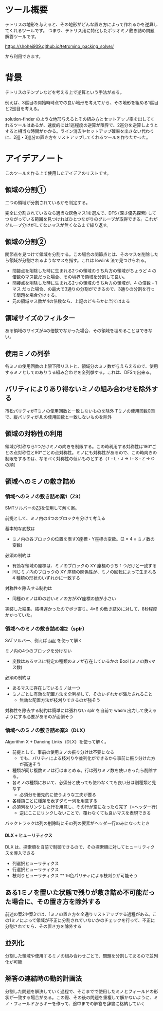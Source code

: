 # ツール概要

テトリスの地形を与えると、その地形がどんな置き方によって作れるかを逆算してくれるツールです。
つまり、テトリス用に特化したポリオミノ敷き詰め問題解答ツールです。

https://shohei909.github.io/tetromino_packing_solver/

から利用できます。


# 背景

テトリスのテンプレなどを考える上で逆算という手法がある。

例えば、3巡目の開始時時点での良い地形を考えてから、その地形を組める1巡目と2巡目を考える。

solution-finder のような地形与えるとその組み方とセットアップ率を出してくれるツールはあるが、速度的には1巡程度の逆算が限界で、2巡分を逆算しようとすると相当な時間がかかる。ライン消去やセットアップ確率を出さない代わりに、2巡・3巡分の置き方をリストアップしてくれるツールを作りたかった。


# アイデアノート

このツールを作る上で使用したアイデアのリストです。


## 領域の分割①
二つの領域が分割されているかを判定する。

完全に分割されているなら適当な灰色マス1を選んで、DFS (深さ優先探索) してつながっている範囲を見つければひとつながりのグループが取得できる。これがグループ分けがしてないマスが無くなるまで繰り返す。


## 領域の分割②
関節点を見つけて領域を分割する。この場合の関節点とは、そのマスを削除したら領域が分割されるようなマスを指す。これは lowlink 法で見つけられる。

* 間接点を削除した時に生まれる2つの領域のうち片方の領域がちょうど 4 の倍数のマス数だった場合、その境界で領域を分割して良い。
* 間接点を削除した時に生まれる2つの領域のうち片方の領域が、4 の倍数 - 1マス だった場合、の最大で3通りの分割ができるので、3通りの分割を行って問題を場合分けする。
* 元の領域マス数が4の倍数なら、上記のどちらかに当てはまる

## 領域サイズのフィルター

ある領域のサイズが4の倍数でなかった場合、その領域を埋めることはできない。

## 使用ミノの列挙

各ミノの使用回数の上限下限リストと、領域分のミノ数が与えらえるので、使用するミノとしてのありうる組み合わせを全列挙する。これは、DFSで出来る。

## パリティによりあり得ないミノの組み合わせを除外する

市松パリティがTミノの使用回数と一致しないものを除外
Tミノの使用回数0回で、縦パリティがJLの使用回数と一致しないものを除外

## 領域の対称性の利用

領域が対称なら1つだけミノの向きを制限する。この時利用する対称性は180°ごとの点対称性と90°ごとの点対称性。ミノにも対称性があるので、この時向きの制限をするのは、なるべく対称性の低いものとする（T・L・J → I・S・Z → O の順）


## 領域へのミノの敷き詰め

### 領域へのミノの敷き詰め案1（Z3）

SMTソルバーの[Z3](https://github.com/Z3Prover/z3)を使用して解く案。

前提として、ミノ内の4つのブロックを分けて考える

基本的な変数は

* ミノ内の各ブロックの位置を表すX座標・Y座標の変数。(2 × 4 × ミノ数の変数)

必須の制約は

* 有効な領域の座標は、ミノのブロックの XY 座標のうち 1 つだけと一致する
* 同じミノ内のブロックの XY 座標の関係性が、ミノの回転によって生まれる 4 種類の形状のいずれかに一致する

対称性を除去する制約は
* 同種のミノはIDの若いミノの方がXY座標の値が小さい

実装した結果、結構遅かったのでボツ寄り。4×6 の敷き詰めに対して、8秒程度かかっていた。


### 領域へのミノの敷き詰め案2（splr）

SATソルバー、例えば [splr]() を使って解く

ミノ内の4つのブロックを分けない

* 変数はあるマスに特定の種類のミノが存在しているかの Bool (ミノの数×マス数)

必須の制約は

* あるマスに存在しているミノは一つ
* ミノごとに有効な配置方法を全列挙して、そのいずれかが満たされること
  * 無効な配置方法が枝刈りできるのが強そう

対称性を除去する制約は簡単には張れない
splr を自前で wasm 出力して使えるようにする必要があるのが面倒そう

### 領域へのミノの敷き詰め案3（DLX）

Algorithm X + Dancing Links（DLX）を使って解く。

* 前提として、事前の使用ミノの振り分けは不要になる
  * でも、パリティによる枝刈りや並列化ができるから事前に振り分けた方が高速そう
* 種類が同じ複数ミノは行はまとめる。行は残りミノ数を使いきったら削除する。
* 各ミノの種類において、必須分と使っても使わなくても良い分は別種類と見なす
  * 必須分を優先的に使うような工夫が要る
* 各種類ごとに種類を表すダミー列を用意する
* 必須列をリンクした行を用意し、その行が空になったら完了（=ヘッダー行）
  * 逆にここにリンクしないことで、覆わなくても良いマスを表現できる

バックトラックは列の削除時にその列の要素がヘッダー行のみになったとき

#### DLX + ヒューリティクス
DLX は、探索順を自前で制御できるので、その探索順に対してヒューリティクスを導入できる
* 列選択ヒューリティクス
* 行選択ヒューリティクス
* 枝刈りヒューリティクス
   ** 16色パリティによる枝刈りが可能そう
   

## ある1ミノを置いた状態で残りが敷き詰め不可能だった場合に、その置き方を除外する
前述の案2や案3では、1ミノの置き方を全通りリストアップする過程がある。この1ミノによって領域が不正に分割されていないかのチェックを行って、不正に分割されてたら、その置き方を除外する

## 並列化
分割した領域や使用するミノの組み合わせごとで、問題を分割してあるので並列化が可能

## 解答の連結時の動的計画法
分割した問題を解決していく過程で、そこまでで使用したミノとフィールドの形状が一致する場合がある。この際、その後の問題を重複して解かないように、ミノ・フィールドからキーを作って、途中までの解答を辞書に格納していく
